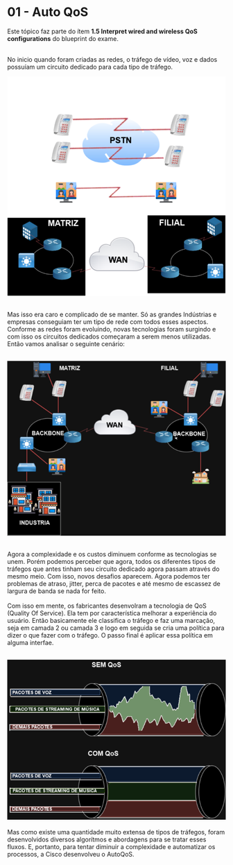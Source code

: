 # 01 - Auto QoS

Este tópico faz parte do ítem **1.5 Interpret wired and wireless QoS configurations** do blueprint do exame. <br></br>

No inicio quando foram criadas as redes, o tráfego de vídeo, voz e dados possuíam um circuito dedicado para cada tipo de tráfego. 

![Redes](Imagens/Sem_QoS.png) <br></br>

Mas isso era caro e complicado de se manter. Só as grandes Indústrias e empresas conseguiam ter um tipo de rede com todos esses aspectos. Conforme as redes foram evoluindo, novas tecnologias foram surgindo e com isso os circuitos dedicados começaram a serem menos utilizadas. Então vamos analisar o seguinte cenário: <br></br>

![Convergindo](Imagens/convergindo.png) <br></br>
   
Agora a complexidade e os custos diminuem conforme as tecnologias se unem. Porém podemos perceber que agora, todos os diferentes tipos de tráfegos que antes tinham seu circuito dedicado agora passam através do mesmo meio. Com isso, novos desafios aparecem. Agora podemos ter problemas de atraso, jitter, perca de pacotes e até mesmo de escassez de largura de banda se nada for feito. <br></br>
Com isso em mente, os fabricantes desenvolram a tecnologia de QoS (Quality Of Service). Ela tem por característica melhorar a experiência do usuário. Então basicamente ele classifica o tráfego e faz uma marcação, seja em camada 2 ou camada 3 e logo em seguida se cria uma política para dizer o que fazer com o tráfego. O passo final é aplicar essa política em alguma interfae.<br></br> 

![QoS](Imagens/Sem_QoS_x_QoS.png) <br></br>
Mas como existe uma quantidade muito extensa de tipos de tráfegos, foram desenvolvidos diversos algorítmos e abordagens para se tratar esses fluxos. E, portanto, para tentar diminuir a complexidade e automatizar os processos, a Cisco desenvolveu o AutoQoS. <br></br>
